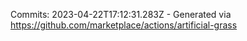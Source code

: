 Commits: 2023-04-22T17:12:31.283Z - Generated via https://github.com/marketplace/actions/artificial-grass
<br>
